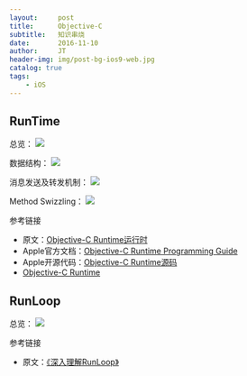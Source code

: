 ```yaml
---
layout:     post
title:      Objective-C
subtitle:   知识串烧
date:       2016-11-10
author:     JT
header-img: img/post-bg-ios9-web.jpg
catalog: true
tags:
    - iOS
--- 
```


## RunTime

总览：
![](https://wtj900.github.io/img/runtime/Runtime.jpg)

数据结构：
![](https://wtj900.github.io/img/runtime/数据结构.jpg)

消息发送及转发机制：
![](https://wtj900.github.io/img/runtime/消息发送及转发机制.jpg)

Method Swizzling：
![](https://wtj900.github.io/img/runtime/Method_Swizzling.jpg)

参考链接

- 原文：[Objective-C Runtime运行时](http://blog.jobbole.com/79566/?utm_source=blog.jobbole.com&utm_medium=relatedPosts)
- Apple官方文档：[Objective-C Runtime Programming Guide](https://developer.apple.com/library/content/documentation/Cocoa/Conceptual/ObjCRuntimeGuide/Introduction/Introduction.html#//apple_ref/doc/uid/TP40008048)
- Apple开源代码：[Objective-C Runtime源码](https://opensource.apple.com/source/objc4/)
- [Objective-C Runtime](http://yulingtianxia.com/blog/2014/11/05/objective-c-runtime/)

## RunLoop

总览：
![](https://wtj900.github.io/img/runloop/RunLoop.jpg)

参考链接

- 原文：[《深入理解RunLoop》](http://blog.ibireme.com/2015/05/18/runloop/)